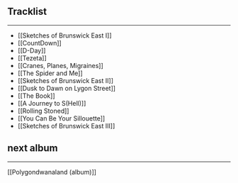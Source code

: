 ## Tracklist
___
- [[Sketches of Brunswick East I]]
- [[CountDown]]
- [[D-Day]]
- [[Tezeta]]
- [[Cranes, Planes, Migraines]]
- [[The Spider and Me]]
- [[Sketches of Brunswick East II]]
- [[Dusk to Dawn on Lygon Street]]
- [[The Book]]
- [[A Journey to S(Hell)]]
- [[Rolling Stoned]]
- [[You Can Be Your Sillouette]]
- [[Sketches of Brunswick East III]]

## next album
___
[[Polygondwanaland (album)]]

